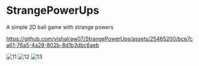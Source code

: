 # StrangePowerUps
A simple 2D ball game with strange powers



https://github.com/vishalraw07/StrangePowerUps/assets/25465200/bce7ca61-76a5-4a28-802b-8d1b3dbc6aeb

![11](https://github.com/vishalraw07/StrangePowerUps/assets/25465200/ee430fbb-66df-4289-8803-3ae4fc4ce327)
![12](https://github.com/vishalraw07/StrangePowerUps/assets/25465200/b84d1f69-140f-49a5-924c-c1d76550399d)
![13](https://github.com/vishalraw07/StrangePowerUps/assets/25465200/0a6c3a69-5222-4ad0-a453-551149e4983f)
